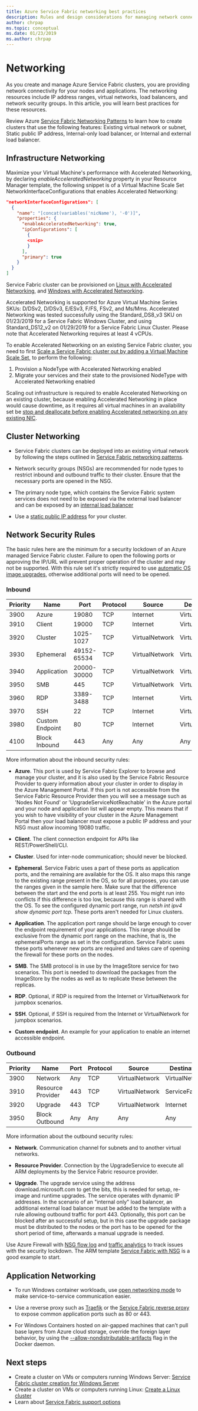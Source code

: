 ```yaml
---
title: Azure Service Fabric networking best practices
description: Rules and design considerations for managing network connectivity using Azure Service Fabric.
author: chrpap
ms.topic: conceptual
ms.date: 01/23/2019
ms.author: chrpap
---
```


# Networking

As you create and manage Azure Service Fabric clusters, you are providing network connectivity for your nodes and applications. The networking resources include IP address ranges, virtual networks, load balancers, and network security groups. In this article, you will learn best practices for these resources.

Review Azure [Service Fabric Networking Patterns](./service-fabric-patterns-networking.md) to learn how to create clusters that use the following features: Existing virtual network or subnet, Static public IP address, Internal-only load balancer, or Internal and external load balancer.

## Infrastructure Networking
Maximize your Virtual Machine's performance with Accelerated Networking, by declaring *enableAcceleratedNetworking* property in your Resource Manager template, the following snippet is of a Virtual Machine Scale Set NetworkInterfaceConfigurations that enables Accelerated Networking:

```json
"networkInterfaceConfigurations": [
  {
    "name": "[concat(variables('nicName'), '-0')]",
    "properties": {
      "enableAcceleratedNetworking": true,
      "ipConfigurations": [
        {
        <snip>
        }
      ],
      "primary": true
    }
  }
]
```
Service Fabric cluster can be provisioned on [Linux with Accelerated Networking](../virtual-network/create-vm-accelerated-networking-cli.md), and [Windows with Accelerated Networking](../virtual-network/create-vm-accelerated-networking-powershell.md).

Accelerated Networking is supported for Azure Virtual Machine Series SKUs: D/DSv2, D/DSv3, E/ESv3, F/FS, FSv2, and Ms/Mms. Accelerated Networking was tested successfully using the Standard_DS8_v3 SKU on 01/23/2019 for a Service Fabric Windows Cluster, and using Standard_DS12_v2 on 01/29/2019 for a Service Fabric Linux Cluster. Please note that Accelerated Networking requires at least 4 vCPUs. 

To enable Accelerated Networking on an existing Service Fabric cluster, you need to first [Scale a Service Fabric cluster out by adding a Virtual Machine Scale Set](./virtual-machine-scale-set-scale-node-type-scale-out.md), to perform the following:
1. Provision a NodeType with Accelerated Networking enabled
2. Migrate your services and their state to the provisioned NodeType with Accelerated Networking enabled

Scaling out infrastructure is required to enable Accelerated Networking on an existing cluster, because enabling Accelerated Networking in place would cause downtime, as it requires all virtual machines in an availability set be [stop and deallocate before enabling Accelerated networking on any existing NIC](../virtual-network/create-vm-accelerated-networking-cli.md#enable-accelerated-networking-on-existing-vms).

## Cluster Networking

* Service Fabric clusters can be deployed into an existing virtual network by following the steps outlined in [Service Fabric networking patterns](./service-fabric-patterns-networking.md).

* Network security groups (NSGs) are recommended for node types to restrict inbound and outbound traffic to their cluster. Ensure that the necessary ports are opened in the NSG. 

* The primary node type, which contains the Service Fabric system services does not need to be exposed via the external load balancer and can be exposed by an [internal load balancer](./service-fabric-patterns-networking.md#internal-only-load-balancer)

* Use a [static public IP address](./service-fabric-patterns-networking.md#static-public-ip-address-1) for your cluster.

## Network Security Rules

The basic rules here are the minimum for a security lockdown of an Azure managed Service Fabric cluster. Failure to open the following ports or approving the IP/URL will prevent proper operation of the cluster and may not be supported. With this rule set it's strictly required to use [automatic OS image upgrades](../virtual-machine-scale-sets/virtual-machine-scale-sets-automatic-upgrade.md), otherwise additional ports will need to be opened.

### Inbound 
|Priority   |Name               |Port        |Protocol  |Source             |Destination       |Action   
|---        |---                |---         |---       |---                |---               |---
|3900       |Azure              |19080       |TCP       |Internet           |VirtualNetwork    |Allow
|3910       |Client             |19000       |TCP       |Internet           |VirtualNetwork    |Allow
|3920       |Cluster            |1025-1027   |TCP       |VirtualNetwork     |VirtualNetwork    |Allow
|3930       |Ephemeral          |49152-65534 |TCP       |VirtualNetwork     |VirtualNetwork    |Allow
|3940       |Application        |20000-30000 |TCP       |VirtualNetwork     |VirtualNetwork    |Allow
|3950       |SMB                |445         |TCP       |VirtualNetwork     |VirtualNetwork    |Allow
|3960       |RDP                |3389-3488   |TCP       |Internet           |VirtualNetwork    |Deny
|3970       |SSH                |22          |TCP       |Internet           |VirtualNetwork    |Deny
|3980       |Custom Endpoint    |80          |TCP       |Internet           |VirtualNetwork    |Allow
|4100       |Block Inbound      |443         |Any       |Any                |Any               |Allow

More information about the inbound security rules:

* **Azure**. This port is used by Service Fabric Explorer to browse and manage your cluster, and it is also used by the Service Fabric Resource Provider to query information about your cluster in order to display in the Azure Management Portal. If this port is not accessible from the Service Fabric Resource Provider then you will see a message such as 'Nodes Not Found' or 'UpgradeServiceNotReachable' in the Azure portal and your node and application list will appear empty. This means that if you wish to have visibility of your cluster in the Azure Management Portal then your load balancer must expose a public IP address and your NSG must allow incoming 19080 traffic.  

* **Client**. The client connection endpoint for APIs like REST/PowerShell/CLI. 

* **Cluster**. Used for inter-node communication; should never be blocked.

* **Ephemeral**. Service Fabric uses a part of these ports as application ports, and the remaining are available for the OS. It also maps this range to the existing range present in the OS, so for all purposes, you can use the ranges given in the sample here. Make sure that the difference between the start and the end ports is at least 255. You might run into conflicts if this difference is too low, because this range is shared with the OS. To see the configured dynamic port range, run *netsh int ipv4 show dynamic port tcp*. These ports aren't needed for Linux clusters.

* **Application**. The application port range should be large enough to cover the endpoint requirement of your applications. This range should be exclusive from the dynamic port range on the machine, that is, the ephemeralPorts range as set in the configuration. Service Fabric uses these ports whenever new ports are required and takes care of opening the firewall for these ports on the nodes.

* **SMB**. The SMB protocol is in use by the ImageStore service for two scenarios. This port is needed to download the packages from the ImageStore by the nodes as well as to replicate these between the replicas. 

* **RDP**. Optional, if RDP is required from the Internet or VirtualNetwork for jumpbox scenarios. 

* **SSH**. Optional, if SSH is required from the Internet or VirtualNetwork for jumpbox scenarios.

* **Custom endpoint**. An example for your application to enable an internet accessible endpoint.

### Outbound

|Priority   |Name               |Port        |Protocol  |Source             |Destination       |Action   
|---        |---                |---         |---       |---                |---               |---
|3900       |Network            |Any         |TCP       |VirtualNetwork     |VirtualNetwork    |Allow
|3910       |Resource Provider  |443         |TCP       |VirtualNetwork     |ServiceFabric     |Allow
|3920       |Upgrade            |443         |TCP       |VirtualNetwork     |Internet          |Allow
|3950       |Block Outbound     |Any         |Any       |Any                |Any               |Deny

More information about the outbound security rules:

* **Network**. Communication channel for subnets and to another virtual networks.

* **Resource Provider**. Connection by the UpgradeService to execute all ARM deployments by the Service Fabric resource provider.

* **Upgrade**. The upgrade service using the address download.microsoft.com to get the bits, this is needed for setup, re-image and runtime upgrades. The service operates with dynamic IP addresses. In the scenario of an "internal only" load balancer, an additional external load balancer must be added to the template with a rule allowing outbound traffic for port 443. Optionally, this port can be blocked after an successful setup, but in this case the upgrade package must be distributed to the nodes or the port has to be opened for the short period of time, afterwards a manual upgrade is needed.

Use Azure Firewall with [NSG flow log](../network-watcher/network-watcher-nsg-flow-logging-overview.md) and [traffic analytics](../network-watcher/traffic-analytics.md) to track issues with the security lockdown. The ARM template [Service Fabric with NSG](https://github.com/Azure-Samples/service-fabric-cluster-templates/tree/master/5-VM-Windows-1-NodeTypes-Secure-NSG) is a good example to start. 


## Application Networking

* To run Windows container workloads, use [open networking mode](./service-fabric-networking-modes.md#set-up-open-networking-mode) to make service-to-service communication easier.

* Use a reverse proxy such as [Traefik](https://docs.traefik.io/v1.6/configuration/backends/servicefabric/) or the [Service Fabric reverse proxy](./service-fabric-reverseproxy.md) to expose common application ports such as 80 or 443.

* For Windows Containers hosted on air-gapped machines that can't pull base layers from Azure cloud storage, override the foreign layer behavior, by using the [--allow-nondistributable-artifacts](/virtualization/windowscontainers/about/faq#how-do-i-make-my-container-images-available-on-air-gapped-machines) flag in the Docker daemon.

## Next steps

* Create a cluster on VMs or computers running Windows Server: [Service Fabric cluster creation for Windows Server](service-fabric-cluster-creation-for-windows-server.md)
* Create a cluster on VMs or computers running Linux: [Create a Linux cluster](service-fabric-cluster-creation-via-portal.md)
* Learn about [Service Fabric support options](service-fabric-support.md)

[NSGSetup]: ./media/service-fabric-best-practices/service-fabric-nsg-rules.png
